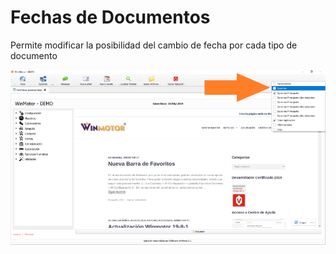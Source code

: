 # Fechas de Documentos

Permite modificar la posibilidad del cambio de fecha por cada tipo de documento

![](../../../.gitbook/assets/image%20%28299%29.png)

